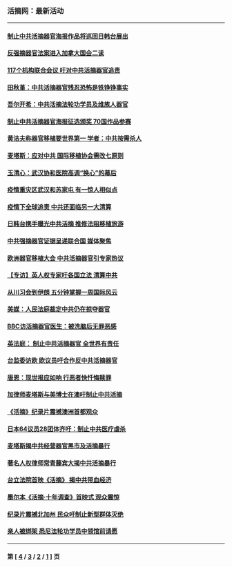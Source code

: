 ### 活摘网：最新活动
---
#### [制止中共活摘器官海报作品将巡回日韩台展出](../../pages/nf5883/n13177791.md?08250430) 
#### [反强摘器官法案进入加拿大国会二读](../../pages/nf5883/n13033450.md?08250430) 
#### [117个机构联合会议 吁对中共活摘器官追责](../../pages/nf5883/n12775087.md?08250430) 
#### [田秋堇：中共活摘器官残忍恐怖是铁铮铮事实](../../pages/nf5883/n12702148.md?08250430) 
#### [吾尔开希：中共活摘法轮功学员及维族人器官](../../pages/nf5883/n12693197.md?08250430) 
#### [制止中共活摘器官海报征选颁奖 70国作品参赛](../../pages/nf5883/n12692050.md?08250430) 
#### [黄洁夫称器官移植要世界第一 学者：中共按需杀人](../../pages/nf5883/n12572329.md?08250430) 
#### [麦塔斯：应对中共 国际移植协会需改七原则](../../pages/nf5883/n12514711.md?08250430) 
#### [玉清心：武汉协和医院高调“换心”的幕后](../../pages/nf5883/n12298730.md?08250430) 
#### [疫情重灾区武汉和苏家屯 有一惊人相似点](../../pages/nf5883/n12150824.md?08250430) 
#### [疫情下全球追责 中共还面临另一大清算](../../pages/nf5883/n12070397.md?08250430) 
#### [日韩台携手曝光中共活摘 推修法阻移植旅游](../../pages/nf5883/n11712046.md?08250430) 
#### [中共强摘器官证据呈递联合国 媒体聚焦](../../pages/nf5883/n11546426.md?08250430) 
#### [欧洲器官移植大会 中共活摘器官引专家热议](../../pages/nf5883/n11539095.md?08250430) 
#### [【专访】英人权专家吁各国立法 清算中共](../../pages/nf5883/n11367315.md?08250430) 
#### [从川习会到伊朗 五分钟掌握一周国际风云](../../pages/nf5883/n11338520.md?08250430) 
#### [美媒：人民法庭裁定中共仍在掠夺器官](../../pages/nf5883/n11334897.md?08250430) 
#### [BBC访活摘器官医生：被洗脑后无罪恶感](../../pages/nf5883/n11335935.md?08250430) 
#### [英法庭： 制止中共活摘器官 全世界有责任](../../pages/nf5883/n11330691.md?08250430) 
#### [台监委访欧 欧议员吁合作反中共活摘器官](../../pages/nf5883/n11109190.md?08250430) 
#### [唐恩：现世报应如响 行恶者快忏悔赎罪](../../pages/nf5883/n11104016.md?08250430) 
#### [加律师麦塔斯与美博士在澳吁制止中共活摘](../../pages/nf5883/n10724764.md?08250430) 
#### [《活摘》纪录片震撼澳洲首都观众](../../pages/nf5883/n10722747.md?08250430) 
#### [日本64议员28团体齐吁：制止中共医疗虐杀](../../pages/nf5883/n10587757.md?08250430) 
#### [麦塔斯揭中共经营器官黑市及活摘暴行](../../pages/nf5883/n10442407.md?08250430) 
#### [著名人权律师常青藤宾大揭中共活摘暴行](../../pages/nf5883/n10318181.md?08250430) 
#### [台立法院首映《活摘》 揭中共带血经济](../../pages/nf5883/n9938847.md?08250430) 
#### [墨尔本《活摘·十年调查》首映式 观众震惊](../../pages/nf5883/n9522572.md?08250430) 
#### [纪录片震撼北加州 民众吁制止新型群体灭绝](../../pages/nf5883/n9188314.md?08250430) 
#### [亲人被绑架 悉尼法轮功学员中领馆前请愿](../../pages/nf5883/n9056753.md?08250430) 

---
#### 第 [ [4](./4.md?08250430) / [3](./3.md?08250430) / [2](./2.md?08250430) / [1](./1.md?08250430) ] 页
